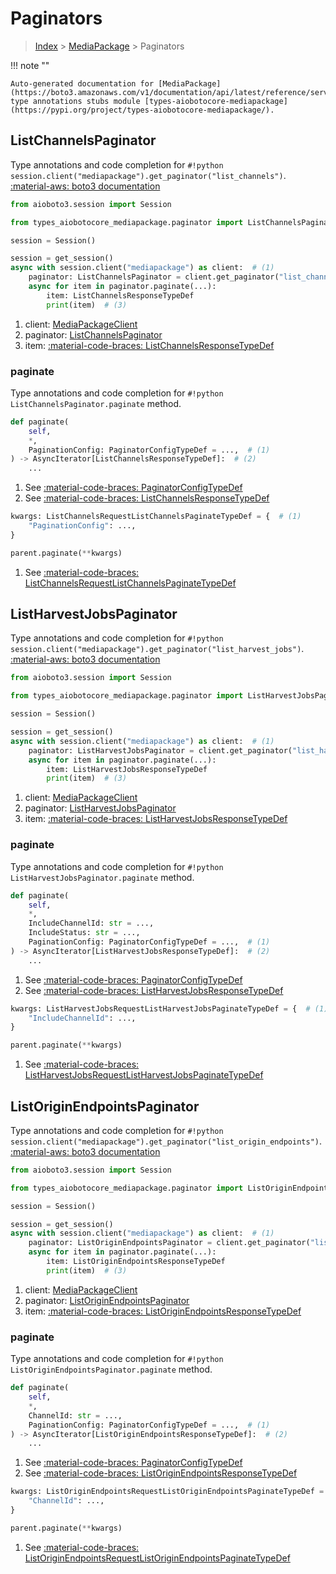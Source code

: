 # Paginators

> [Index](../README.md) > [MediaPackage](./README.md) > Paginators

!!! note ""

    Auto-generated documentation for [MediaPackage](https://boto3.amazonaws.com/v1/documentation/api/latest/reference/services/mediapackage.html#MediaPackage)
    type annotations stubs module [types-aiobotocore-mediapackage](https://pypi.org/project/types-aiobotocore-mediapackage/).

## ListChannelsPaginator

Type annotations and code completion for `#!python session.client("mediapackage").get_paginator("list_channels")`.
[:material-aws: boto3 documentation](https://boto3.amazonaws.com/v1/documentation/api/latest/reference/services/mediapackage.html#MediaPackage.Paginator.ListChannels)

```python title="Usage example"
from aioboto3.session import Session

from types_aiobotocore_mediapackage.paginator import ListChannelsPaginator

session = Session()

session = get_session()
async with session.client("mediapackage") as client:  # (1)
    paginator: ListChannelsPaginator = client.get_paginator("list_channels")  # (2)
    async for item in paginator.paginate(...):
        item: ListChannelsResponseTypeDef
        print(item)  # (3)
```

1. client: [MediaPackageClient](./client.md)
2. paginator: [ListChannelsPaginator](./paginators.md#listchannelspaginator)
3. item: [:material-code-braces: ListChannelsResponseTypeDef](./type_defs.md#listchannelsresponsetypedef) 


### paginate

Type annotations and code completion for `#!python ListChannelsPaginator.paginate` method.

```python title="Method definition"
def paginate(
    self,
    *,
    PaginationConfig: PaginatorConfigTypeDef = ...,  # (1)
) -> AsyncIterator[ListChannelsResponseTypeDef]:  # (2)
    ...
```

1. See [:material-code-braces: PaginatorConfigTypeDef](./type_defs.md#paginatorconfigtypedef) 
2. See [:material-code-braces: ListChannelsResponseTypeDef](./type_defs.md#listchannelsresponsetypedef) 


```python title="Usage example with kwargs"
kwargs: ListChannelsRequestListChannelsPaginateTypeDef = {  # (1)
    "PaginationConfig": ...,
}

parent.paginate(**kwargs)
```

1. See [:material-code-braces: ListChannelsRequestListChannelsPaginateTypeDef](./type_defs.md#listchannelsrequestlistchannelspaginatetypedef) 
## ListHarvestJobsPaginator

Type annotations and code completion for `#!python session.client("mediapackage").get_paginator("list_harvest_jobs")`.
[:material-aws: boto3 documentation](https://boto3.amazonaws.com/v1/documentation/api/latest/reference/services/mediapackage.html#MediaPackage.Paginator.ListHarvestJobs)

```python title="Usage example"
from aioboto3.session import Session

from types_aiobotocore_mediapackage.paginator import ListHarvestJobsPaginator

session = Session()

session = get_session()
async with session.client("mediapackage") as client:  # (1)
    paginator: ListHarvestJobsPaginator = client.get_paginator("list_harvest_jobs")  # (2)
    async for item in paginator.paginate(...):
        item: ListHarvestJobsResponseTypeDef
        print(item)  # (3)
```

1. client: [MediaPackageClient](./client.md)
2. paginator: [ListHarvestJobsPaginator](./paginators.md#listharvestjobspaginator)
3. item: [:material-code-braces: ListHarvestJobsResponseTypeDef](./type_defs.md#listharvestjobsresponsetypedef) 


### paginate

Type annotations and code completion for `#!python ListHarvestJobsPaginator.paginate` method.

```python title="Method definition"
def paginate(
    self,
    *,
    IncludeChannelId: str = ...,
    IncludeStatus: str = ...,
    PaginationConfig: PaginatorConfigTypeDef = ...,  # (1)
) -> AsyncIterator[ListHarvestJobsResponseTypeDef]:  # (2)
    ...
```

1. See [:material-code-braces: PaginatorConfigTypeDef](./type_defs.md#paginatorconfigtypedef) 
2. See [:material-code-braces: ListHarvestJobsResponseTypeDef](./type_defs.md#listharvestjobsresponsetypedef) 


```python title="Usage example with kwargs"
kwargs: ListHarvestJobsRequestListHarvestJobsPaginateTypeDef = {  # (1)
    "IncludeChannelId": ...,
}

parent.paginate(**kwargs)
```

1. See [:material-code-braces: ListHarvestJobsRequestListHarvestJobsPaginateTypeDef](./type_defs.md#listharvestjobsrequestlistharvestjobspaginatetypedef) 
## ListOriginEndpointsPaginator

Type annotations and code completion for `#!python session.client("mediapackage").get_paginator("list_origin_endpoints")`.
[:material-aws: boto3 documentation](https://boto3.amazonaws.com/v1/documentation/api/latest/reference/services/mediapackage.html#MediaPackage.Paginator.ListOriginEndpoints)

```python title="Usage example"
from aioboto3.session import Session

from types_aiobotocore_mediapackage.paginator import ListOriginEndpointsPaginator

session = Session()

session = get_session()
async with session.client("mediapackage") as client:  # (1)
    paginator: ListOriginEndpointsPaginator = client.get_paginator("list_origin_endpoints")  # (2)
    async for item in paginator.paginate(...):
        item: ListOriginEndpointsResponseTypeDef
        print(item)  # (3)
```

1. client: [MediaPackageClient](./client.md)
2. paginator: [ListOriginEndpointsPaginator](./paginators.md#listoriginendpointspaginator)
3. item: [:material-code-braces: ListOriginEndpointsResponseTypeDef](./type_defs.md#listoriginendpointsresponsetypedef) 


### paginate

Type annotations and code completion for `#!python ListOriginEndpointsPaginator.paginate` method.

```python title="Method definition"
def paginate(
    self,
    *,
    ChannelId: str = ...,
    PaginationConfig: PaginatorConfigTypeDef = ...,  # (1)
) -> AsyncIterator[ListOriginEndpointsResponseTypeDef]:  # (2)
    ...
```

1. See [:material-code-braces: PaginatorConfigTypeDef](./type_defs.md#paginatorconfigtypedef) 
2. See [:material-code-braces: ListOriginEndpointsResponseTypeDef](./type_defs.md#listoriginendpointsresponsetypedef) 


```python title="Usage example with kwargs"
kwargs: ListOriginEndpointsRequestListOriginEndpointsPaginateTypeDef = {  # (1)
    "ChannelId": ...,
}

parent.paginate(**kwargs)
```

1. See [:material-code-braces: ListOriginEndpointsRequestListOriginEndpointsPaginateTypeDef](./type_defs.md#listoriginendpointsrequestlistoriginendpointspaginatetypedef) 
